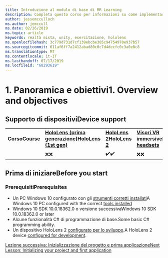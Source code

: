 ```yaml
---
title: Introduzione al modulo di base di MR Learning
description: Completa questo corso per informazioni su come implementare il riconoscimento volto di Azure in un'applicazione di realtà mista.
author: jessemcculloch
ms.author: jemccull
ms.date: 02/26/2019
ms.topic: article
keywords: realtà mista, unity, esercitazione, hololens
ms.openlocfilehash: 3c779d731d7cf139ebcbe305c94754970e937b57
ms.sourcegitcommit: 611af6ff7a2412abad80c0c7d4decfc0c3a0e8c8
ms.translationtype: MT
ms.contentlocale: it-IT
ms.lasthandoff: 07/17/2019
ms.locfileid: "68293619"
---
```

# <a name="1-overview-and-objectives"></a><span data-ttu-id="ec5ae-104">1. Panoramica e obiettivi</span><span class="sxs-lookup"><span data-stu-id="ec5ae-104">1. Overview and objectives</span></span>

## <a name="device-support"></a><span data-ttu-id="ec5ae-105">Supporto di dispositivi</span><span class="sxs-lookup"><span data-stu-id="ec5ae-105">Device support</span></span>

<table>
    <colgroup>
    <col width="25%" />
    <col width="25%" />
    <col width="25%" />
    <col width="25%" />
    </colgroup>
    <tr>
        <td><span data-ttu-id="ec5ae-106"><strong>Corso</strong></span><span class="sxs-lookup"><span data-stu-id="ec5ae-106"><strong>Course</strong></span></span></td>
        <td><span data-ttu-id="ec5ae-107"><a href="hololens-hardware-details.md"><strong>HoloLens (prima generazione)</strong></a></span><span class="sxs-lookup"><span data-stu-id="ec5ae-107"><a href="hololens-hardware-details.md"><strong>HoloLens (1st gen)</strong></a></span></span></td>
        <td><span data-ttu-id="ec5ae-108"><a href="https://www.microsoft.com/en-us/hololens/hardware"><strong>HoloLens 2</strong></a></span><span class="sxs-lookup"><span data-stu-id="ec5ae-108"><a href="https://www.microsoft.com/en-us/hololens/hardware"><strong>HoloLens 2</strong></a></span></span></td>
        <td><span data-ttu-id="ec5ae-109"><a href="immersive-headset-hardware-details.md"><strong>Visori VR immersive</strong></a></span><span class="sxs-lookup"><span data-stu-id="ec5ae-109"><a href="immersive-headset-hardware-details.md"><strong>Immersive headsets</strong></a></span></span></td>
    </tr>
     <tr>
        <td></td>
        <td><span data-ttu-id="ec5ae-110">❌</span><span class="sxs-lookup"><span data-stu-id="ec5ae-110">❌</span></span></td>
        <td><span data-ttu-id="ec5ae-111">✔️</span><span class="sxs-lookup"><span data-stu-id="ec5ae-111">✔️</span></span></td>
        <td><span data-ttu-id="ec5ae-112">❌</span><span class="sxs-lookup"><span data-stu-id="ec5ae-112">❌</span></span></td>
    </tr>
</table>

## <a name="before-you-start"></a><span data-ttu-id="ec5ae-113">Prima di iniziare</span><span class="sxs-lookup"><span data-stu-id="ec5ae-113">Before you start</span></span>

### <a name="prerequisites"></a><span data-ttu-id="ec5ae-114">Prerequisiti</span><span class="sxs-lookup"><span data-stu-id="ec5ae-114">Prerequisites</span></span>

* <span data-ttu-id="ec5ae-115">Un PC Windows 10 configurato con gli [strumenti corretti installati](install-the-tools.md)</span><span class="sxs-lookup"><span data-stu-id="ec5ae-115">A Windows 10 PC configured with the correct [tools installed](install-the-tools.md)</span></span>
* <span data-ttu-id="ec5ae-116">Windows 10 SDK 10.0.18362.0 o versione successiva</span><span class="sxs-lookup"><span data-stu-id="ec5ae-116">Windows 10 SDK 10.0.18362.0 or later</span></span>
* <span data-ttu-id="ec5ae-117">Alcune funzionalità C# di programmazione di base.</span><span class="sxs-lookup"><span data-stu-id="ec5ae-117">Some basic C# programming ability.</span></span>
* <span data-ttu-id="ec5ae-118">Un dispositivo HoloLens 2 [configurato per lo sviluppo](using-visual-studio.md#enabling-developer-mode).</span><span class="sxs-lookup"><span data-stu-id="ec5ae-118">A HoloLens 2 device [configured for development](using-visual-studio.md#enabling-developer-mode).</span></span>

[<span data-ttu-id="ec5ae-119">Lezione successiva: Inizializzazione del progetto e prima applicazione</span><span class="sxs-lookup"><span data-stu-id="ec5ae-119">Next Lesson: Initializing your project and first application</span></span>](mrlearning-base-ch1.md)